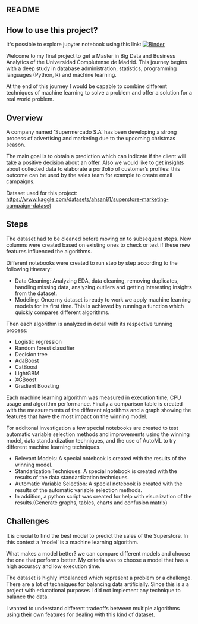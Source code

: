 ## README


## How to use this project?

It's possible to explore jupyter notebook using this link: [![Binder](https://mybinder.org/badge_logo.svg)](https://mybinder.org/v2/gh/TiaIvonne/MasterUCM-Final/HEAD)


Welcome to my final project to get a Master in Big Data and Business Analytics of the Universidad Complutense de Madrid. This journey begins with a deep study in database administration, statistics, programming languages (Python, R) and machine learning.

At the end of this journey I would be capable to combine different techniques of machine learning to solve a problem and offer a solution for a real world problem.

## Overview

A company named 'Supermercado S.A' has been developing a strong process of advertising and marketing due to the upcoming christmas season.

The main goal is to obtain a prediction which can indicate if the client will take a positive decision about an offer. Also we would like to get insights about collected data to elaborate a portfolio of customer’s profiles: this outcome can be used by the sales team for example to create email campaigns.

Dataset used for this project: https://www.kaggle.com/datasets/ahsan81/superstore-marketing-campaign-dataset

## Steps

The dataset had to be cleaned before moving on to subsequent steps.
New columns were created based on existing ones to check or test if these new features influenced the algorithms.


Different notebooks were created to run step by step according to the following itinerary:

* Data Cleaning: Analyzing EDA, data cleaning, removing duplicates, handling missing data, analyzing outliers and getting interesting insights from the dataset.
* Modeling: Once my dataset is ready to work we apply machine learning models for its first time. This is achieved by running a function which quickly compares different algorithms.

Then each algorithm is analyzed in detail with its respective tunning process:
* Logistic regression
* Random forest classifier
* Decision tree
* AdaBoost
* CatBoost
* LightGBM
* XGBoost
* Gradient Boosting

Each machine learning algorithm was measured in execution time, CPU usage and algorithm performance.
Finally a comparison table is created with the measurements of the different algorithms and a graph showing the features that have the most impact on the winning model.

For additonal investigation a few special notebooks are created to test automatic variable selection methods and improvements using the winning model, data standardization techniques, and the use of AutoML to try different machine learning techniques.

* Relevant Models: A special notebook is created with the results of the winning model.
* Standarization Techniques: A special notebook is created with the results of the data standardization techniques.
* Automatic Variable Selection: A special notebook is created with the results of the automatic variable selection methods.
* In addition, a python script was created for help with visualization of the results.(Generate graphs, tables, charts and confusion matrix)

## Challenges


It is crucial to find the best model to predict the sales of the Superstore. In this context a ‘model’ is a machine learning algorithm.

What makes a model better? we can compare different models and choose the one that performs better. My criteria was to choose a model that has a high accuracy and low execution time.

The dataset is highly imbalanced which represent a problem or a challenge. There are a lot of techniques for balancing data artificially. Since this is a a project with educational purposes I did not implement any technique to balance the data.

I wanted to understand different tradeoffs between multiple algorithms using their own features for dealing with this kind of dataset.


